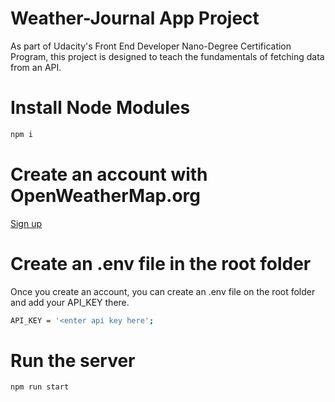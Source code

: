 # Weather-Journal App Project

As part of Udacity's Front End Developer Nano-Degree Certification Program, this project is designed to teach the fundamentals of fetching data from an API.

# Install Node Modules

```bash
npm i
```
# Create an account with OpenWeatherMap.org

[Sign up](https://home.openweathermap.org/users/sign_up)

# Create an .env file in the root folder

Once you create an account, you can create an .env file on the root folder and add your API_KEY there.

```bash
API_KEY = '<enter api key here';
```

# Run the server

```bash
npm run start
```

